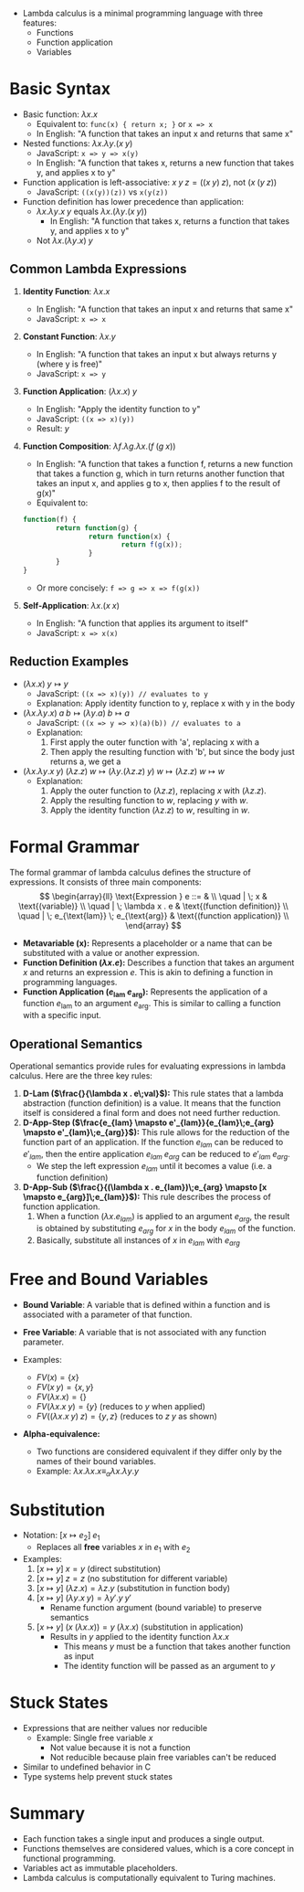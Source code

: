 
- Lambda calculus is a minimal programming language with three features:
	- Functions
	- Function application
	- Variables
# Basic Syntax
- Basic function: $\lambda x . x$
	- Equivalent to: `func(x) { return x; }` or `x => x`
	- In English: "A function that takes an input x and returns that same x"
- Nested functions: $\lambda x . \lambda y . (x\;y)$
	- JavaScript: `x => y => x(y)`
	- In English: "A function that takes x, returns a new function that takes y, and applies x to y"
- Function application is left-associative: $x\;y\;z = ((x\;y)\;z)$, not $(x\;(y\;z))$
	- JavaScript: `((x(y))(z))` vs `x(y(z))`
- Function definition has lower precedence than application:
	- $\lambda x . \lambda y . x\;y$ equals $\lambda x . (\lambda y . (x\;y))$
		- In English: "A function that takes x, returns a function that takes y, and applies x to y"
	- Not $\lambda x . (\lambda y . x)\;y$

## Common Lambda Expressions
1. **Identity Function**: $\lambda x . x$
	 - In English: "A function that takes an input x and returns that same x"
	 - JavaScript: `x => x`
2. **Constant Function**: $\lambda x . y$
	 - In English: "A function that takes an input x but always returns y (where y is free)"
	 - JavaScript: `x => y`
3. **Function Application**: $(\lambda x . x)\;y$
	 - In English: "Apply the identity function to y"
	 - JavaScript: `((x => x)(y))`
	 - Result: $y$
4. **Function Composition**: $\lambda f . \lambda g . \lambda x . (f\;(g\;x))$
	 - In English: "A function that takes a function f, returns a new function that takes a function g, which in turn returns another function that takes an input x, and applies g to x, then applies f to the result of g(x)"
	 - Equivalent to:
	 ````javascript
	 function(f) {
			 return function(g) {
					 return function(x) {
							 return f(g(x));
					 }
			 }
	 }
	 ````
	 - Or more concisely: `f => g => x => f(g(x))`

5. **Self-Application**: $\lambda x . (x\;x)$
	 - In English: "A function that applies its argument to itself"
	 - JavaScript: `x => x(x)`

## Reduction Examples
- $(\lambda x . x)\;y \mapsto y$
	- JavaScript: `((x => x)(y)) // evaluates to y`
	- Explanation: Apply identity function to y, replace x with y in the body
- $(\lambda x . \lambda y . x)\;a\;b \mapsto (\lambda y . a)\;b \mapsto a$
	- JavaScript: `((x => y => x)(a)(b)) // evaluates to a`
	- Explanation:
		1. First apply the outer function with 'a', replacing x with a
		2. Then apply the resulting function with 'b', but since the body just returns a, we get a
- $(\lambda x . \lambda y . x\;y)\;(\lambda z . z)\;w \mapsto (\lambda y . (\lambda z . z)\;y)\;w \mapsto (\lambda z . z)\;w \mapsto w$
	- Explanation:
		1. Apply the outer function to $(\lambda z . z)$, replacing $x$ with $(\lambda z . z)$.
		2. Apply the resulting function to $w$, replacing $y$ with $w$.
		3. Apply the identity function $(\lambda z . z)$ to $w$, resulting in $w$.
# Formal Grammar
The formal grammar of lambda calculus defines the structure of expressions. It consists of three main components:
$$
\begin{array}{ll}
\text{Expression } e ::= & \\
\quad | \; x & \text{(variable)} \\
\quad | \; \lambda x . e & \text{(function definition)} \\
\quad | \; e_{\text{lam}} \; e_{\text{arg}} & \text{(function application)} \\
\end{array}
$$
- **Metavariable (x):** Represents a placeholder or a name that can be substituted with a value or another expression.
- **Function Definition ($\lambda x . e$):** Describes a function that takes an argument $x$ and returns an expression $e$. This is akin to defining a function in programming languages.
- **Function Application ($e_{\text{lam}} \; e_{\text{arg}}$):** Represents the application of a function $e_{\text{lam}}$ to an argument $e_{\text{arg}}$. This is similar to calling a function with a specific input.

## Operational Semantics
Operational semantics provide rules for evaluating expressions in lambda calculus. Here are the three key rules:
1. **D-Lam ($\frac{}{\lambda x . e\;val}$):** This rule states that a lambda abstraction (function definition) is a value. It means that the function itself is considered a final form and does not need further reduction.
2. **D-App-Step ($\frac{e_{lam} \mapsto e'_{lam}}{e_{lam}\;e_{arg} \mapsto e'_{lam}\;e_{arg}}$):** This rule allows for the reduction of the function part of an application. If the function $e_{lam}$ can be reduced to $e'_{lam}$, then the entire application $e_{lam}\;e_{arg}$ can be reduced to $e'_{lam}\;e_{arg}$.
	- We step the left expression $e_{lam}$ until it becomes a value (i.e. a function definition)
3. **D-App-Sub ($\frac{}{(\lambda x . e_{lam})\;e_{arg} \mapsto [x \mapsto e_{arg}]\;e_{lam}}$):** This rule describes the process of function application.
	1. When a function $(\lambda x . e_{lam})$ is applied to an argument $e_{arg}$, the result is obtained by substituting $e_{arg}$ for $x$ in the body $e_{lam}$ of the function.
	2. Basically, substitute all instances of $x$ in $e_{lam}$ with $e_{arg}$

# Free and Bound Variables
- **Bound Variable**: A variable that is defined within a function and is associated with a parameter of that function.
- **Free Variable**: A variable that is not associated with any function parameter.
- Examples:
	- $FV(x) = \{x\}$
	- $FV(x\;y) = \{x, y\}$
	- $FV(\lambda x . x) = \{\}$
	- $FV(\lambda x . x\;y) = \{y\}$ (reduces to $y$ when applied)
	- $FV((\lambda x . x\;y)\;z) = \{y, z\}$ (reduces to $z\;y$ as shown)

- **Alpha-equivalence:**
	- Two functions are considered equivalent if they differ only by the names of their bound variables.
	- Example: $\lambda x . \lambda x . x \equiv_\alpha \lambda x . \lambda y . y$
# Substitution
- Notation: $[x \mapsto e_2]\;e_1$
	- Replaces all **free** variables $x$ in $e_1$ with $e_2$
- Examples:
	1. $[x \mapsto y]\;x = y$ (direct substitution)
	2. $[x \mapsto y]\;z = z$ (no substitution for different variable)
	3. $[x \mapsto y]\;(\lambda z . x) = \lambda z . y$ (substitution in function body)
	4. $[x \mapsto y]\;(\lambda y . x\;y) = \lambda y' . y\;y'$
		- Rename function argument (bound variable) to preserve semantics
	5. $[x \mapsto y]\;(x\;(\lambda x . x)) = y\;(\lambda x . x)$ (substitution in application)
		- Results in $y$ applied to the identity function $\lambda x . x$
			- This means $y$ must be a function that takes another function as input
			- The identity function will be passed as an argument to $y$

# Stuck States
- Expressions that are neither values nor reducible
	- Example: Single free variable $x$
		- Not value because it is not a function
		- Not reducible because plain free variables can't be reduced
- Similar to undefined behavior in C
- Type systems help prevent stuck states

# Summary
- Each function takes a single input and produces a single output.
- Functions themselves are considered values, which is a core concept in functional programming.
- Variables act as immutable placeholders.
- Lambda calculus is computationally equivalent to Turing machines.
